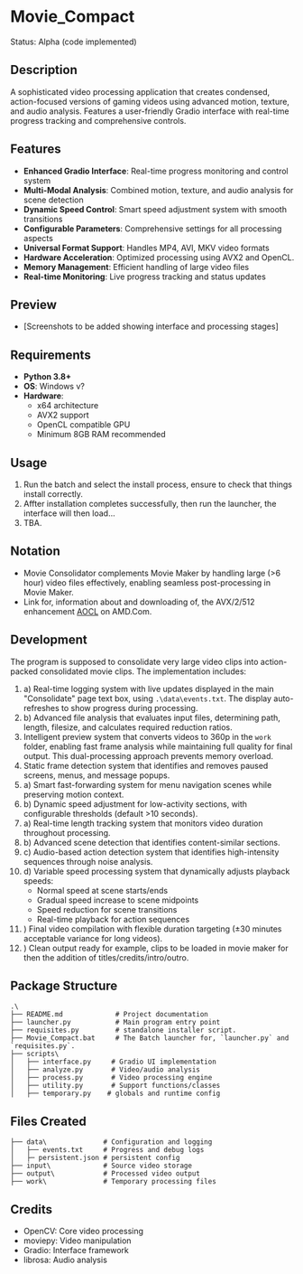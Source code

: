 # Movie_Compact
Status: Alpha (code implemented)

## Description
A sophisticated video processing application that creates condensed, action-focused versions of gaming videos using advanced motion, texture, and audio analysis. Features a user-friendly Gradio interface with real-time progress tracking and comprehensive controls.

## Features
- **Enhanced Gradio Interface**: Real-time progress monitoring and control system
- **Multi-Modal Analysis**: Combined motion, texture, and audio analysis for scene detection
- **Dynamic Speed Control**: Smart speed adjustment system with smooth transitions
- **Configurable Parameters**: Comprehensive settings for all processing aspects
- **Universal Format Support**: Handles MP4, AVI, MKV video formats
- **Hardware Acceleration**: Optimized processing using AVX2 and OpenCL.
- **Memory Management**: Efficient handling of large video files
- **Real-time Monitoring**: Live progress tracking and status updates

## Preview
- [Screenshots to be added showing interface and processing stages]

## Requirements
- **Python 3.8+**
- **OS**: Windows v?
- **Hardware**: 
  - x64 architecture
  - AVX2 support
  - OpenCL compatible GPU
  - Minimum 8GB RAM recommended

## Usage
1. Run the batch and select the install process, ensure to check that things install correctly.
2. Affter installation completes successfully, then run the launcher, the interface will then load...
3. TBA.

## Notation
- Movie Consolidator complements Movie Maker by handling large (>6 hour) video files effectively, enabling seamless post-processing in Movie Maker.
- Link for, information about and downloading of, the AVX/2/512 enhancement [AOCL](https://www.amd.com/en/developer/aocl.html) on AMD.Com.

## Development
The program is supposed to consolidate very large video clips into action-packed consolidated movie clips. The implementation includes:
  1. a) Real-time logging system with live updates displayed in the main "Consolidate" page text box, using `.\data\events.txt`. The display auto-refreshes to show progress during processing.
  1. b) Advanced file analysis that evaluates input files, determining path, length, filesize, and calculates required reduction ratios.
  2. Intelligent preview system that converts videos to 360p in the `work` folder, enabling fast frame analysis while maintaining full quality for final output. This dual-processing approach prevents memory overload.
  3. Static frame detection system that identifies and removes paused screens, menus, and message popups.
  4. a) Smart fast-forwarding system for menu navigation scenes while preserving motion context.
  4. b) Dynamic speed adjustment for low-activity sections, with configurable thresholds (default >10 seconds).
  5. a) Real-time length tracking system that monitors video duration throughout processing.
  5. b) Advanced scene detection that identifies content-similar sections.
  5. c) Audio-based action detection system that identifies high-intensity sequences through noise analysis.
  5. d) Variable speed processing system that dynamically adjusts playback speeds:
      - Normal speed at scene starts/ends
      - Gradual speed increase to scene midpoints
      - Speed reduction for scene transitions
      - Real-time playback for action sequences
  6. ) Final video compilation with flexible duration targeting (±30 minutes acceptable variance for long videos).
  7. ) Clean output ready for example, clips to be loaded in movie maker for then the addition of titles/credits/intro/outro.

## Package Structure
```
.\
├── README.md             # Project documentation
├── launcher.py           # Main program entry point
├── requisites.py         # standalone installer script.
├── Movie_Compact.bat     # The Batch launcher for, `launcher.py` and `requisites.py`.
├── scripts\
│   ├── interface.py     # Gradio UI implementation
│   ├── analyze.py       # Video/audio analysis
│   ├── process.py       # Video processing engine
│   ├── utility.py       # Support functions/classes
│   ├── temporary.py    # globals and runtime config
```

## Files Created
```
├── data\              # Configuration and logging
│   ├── events.txt     # Progress and debug logs
│   ├─ persistent.json # persistent config
├── input\             # Source video storage
├── output\            # Processed video output
├── work\              # Temporary processing files
```

## Credits
- OpenCV: Core video processing
- moviepy: Video manipulation
- Gradio: Interface framework
- librosa: Audio analysis
